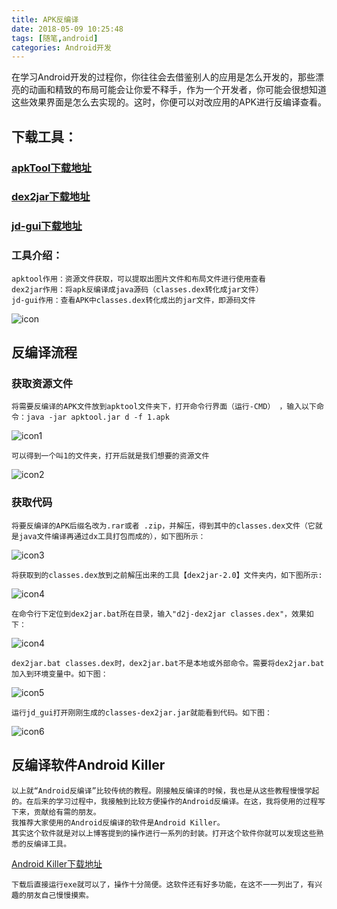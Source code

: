 ```yaml
---
title: APK反编译
date: 2018-05-09 10:25:48
tags: [随笔,android]
categories: Android开发
---
```

在学习Android开发的过程你，你往往会去借鉴别人的应用是怎么开发的，那些漂亮的动画和精致的布局可能会让你爱不释手，作为一个开发者，你可能会很想知道这些效果界面是怎么去实现的。这时，你便可以对改应用的APK进行反编译查看。

## 下载工具：
### [apkTool下载地址](https://bitbucket.org/iBotPeaches/apktool/downloads/)
### [dex2jar下载地址](https://sourceforge.net/projects/dex2jar/files/)
### [jd-gui下载地址](http://jd.benow.ca/)

### 工具介绍：
    apktool作用：资源文件获取，可以提取出图片文件和布局文件进行使用查看
    dex2jar作用：将apk反编译成java源码（classes.dex转化成jar文件）
    jd-gui作用：查看APK中classes.dex转化成出的jar文件，即源码文件
 ![icon](https://ws1.sinaimg.cn/large/d7c2c7e3gy1fr4xqm4ingj20o9068mxc.jpg)
 
## 反编译流程
### 获取资源文件
    将需要反编译的APK文件放到apktool文件夹下，打开命令行界面（运行-CMD） ，输入以下命令：java -jar apktool.jar d -f 1.apk
![icon1](https://ws1.sinaimg.cn/large/d7c2c7e3gy1fr4xminol8j20k50b0gmf.jpg)  
 
    可以得到一个叫1的文件夹，打开后就是我们想要的资源文件
![icon2](https://ws1.sinaimg.cn/large/d7c2c7e3gy1fr4xhpss7uj20lp08ht99.jpg)

### 获取代码
    将要反编译的APK后缀名改为.rar或者 .zip，并解压，得到其中的classes.dex文件（它就是java文件编译再通过dx工具打包而成的），如下图所示：
![icon3](https://ws1.sinaimg.cn/large/d7c2c7e3gy1fr4xs4nh7ej20lp08ht99.jpg)
    
    将获取到的classes.dex放到之前解压出来的工具【dex2jar-2.0】文件夹内，如下图所示:
![icon4](https://ws1.sinaimg.cn/large/d7c2c7e3gy1fr4xueaumtj20rp0gagnu.jpg)

    在命令行下定位到dex2jar.bat所在目录，输入"d2j-dex2jar classes.dex"，效果如下：
![icon4](https://ws1.sinaimg.cn/large/d7c2c7e3gy1fr4y3by0ujj20eh05n0ss.jpg)

    dex2jar.bat classes.dex时，dex2jar.bat不是本地或外部命令。需要将dex2jar.bat加入到环境变量中。如下图：
 ![icon5](https://ws1.sinaimg.cn/large/d7c2c7e3gy1fr4y5u4vbkj20ah05fq2v.jpg)
 
    运行jd_gui打开刚刚生成的classes-dex2jar.jar就能看到代码。如下图：
 ![icon6](https://ws1.sinaimg.cn/large/d7c2c7e3gy1fr4y8oeps5j20vx0fedhf.jpg)
 
 ## 反编译软件Android Killer
    以上就“Android反编译”比较传统的教程。刚接触反编译的时候，我也是从这些教程慢慢学起的。在后来的学习过程中，我接触到比较方便操作的Android反编译。在这，我将使用的过程写下来，贡献给有需的朋友。
    我推荐大家使用的Android反编译的软件是Android Killer。
    其实这个软件就是对以上博客提到的操作进行一系列的封装。打开这个软件你就可以发现这些熟悉的反编译工具。
[Android Killer下载地址](http://ftp-new-pc.pconline.com.cn/bf00342cab8742714a0d8ca5b4b96ca5/pub/download/201010/pconline1483963572680.zip)
    
    下载后直接运行exe就可以了，操作十分简便。这软件还有好多功能，在这不一一列出了，有兴趣的朋友自己慢慢摸索。